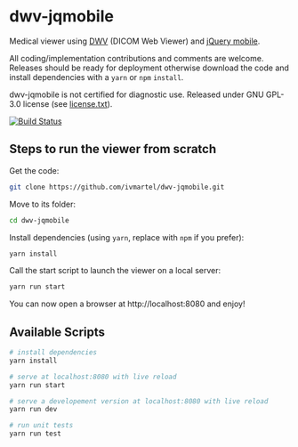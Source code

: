 # dwv-jqmobile

Medical viewer using [DWV](https://github.com/ivmartel/dwv) (DICOM Web Viewer) and [jQuery mobile](https://jquerymobile.com/).

All coding/implementation contributions and comments are welcome. Releases should be ready for deployment otherwise download the code and install dependencies with a `yarn` or `npm` `install`.

dwv-jqmobile is not certified for diagnostic use. Released under GNU GPL-3.0 license (see [license.txt](license.txt)).

[![Build Status](https://travis-ci.org/ivmartel/dwv-jqmobile.svg?branch=master)](https://travis-ci.org/ivmartel/dwv-jqmobile)

## Steps to run the viewer from scratch

Get the code:
```sh
git clone https://github.com/ivmartel/dwv-jqmobile.git
```

Move to its folder:
```sh
cd dwv-jqmobile
```

Install dependencies (using `yarn`, replace with `npm` if you prefer):
```sh
yarn install
```

Call the start script to launch the viewer on a local server:
```sh
yarn run start
```

You can now open a browser at http://localhost:8080 and enjoy!

## Available Scripts

``` bash
# install dependencies
yarn install

# serve at localhost:8080 with live reload
yarn run start

# serve a developement version at localhost:8080 with live reload
yarn run dev

# run unit tests
yarn run test
```
